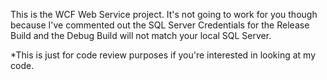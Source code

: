 This is the WCF Web Service project.  It's not going to work for you though because I've commented out
the SQL Server Credentials for the Release Build and the Debug Build will not match your local SQL Server.

*This is just for code review purposes if you're interested in looking at my code.
